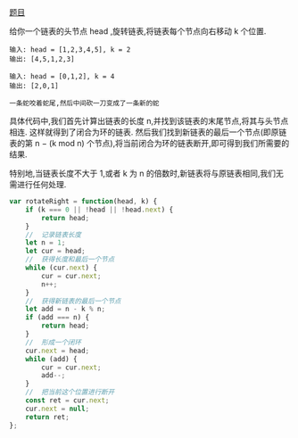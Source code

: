 [题目](https://leetcode.cn/leetbook/read/linked-list/f00a2/)

给你一个链表的头节点 head ,旋转链表,将链表每个节点向右移动 k 个位置. 

```
输入: head = [1,2,3,4,5], k = 2
输出: [4,5,1,2,3]

输入: head = [0,1,2], k = 4
输出: [2,0,1]
```

`一条蛇咬着蛇尾,然后中间砍一刀变成了一条新的蛇`

具体代码中,我们首先计算出链表的长度 n,并找到该链表的末尾节点,将其与头节点相连. 这样就得到了闭合为环的链表. 然后我们找到新链表的最后一个节点(即原链表的第 n − (k mod n) 个节点),将当前闭合为环的链表断开,即可得到我们所需要的结果. 

特别地,当链表长度不大于 1,或者 k 为 n 的倍数时,新链表将与原链表相同,我们无需进行任何处理. 

```js
var rotateRight = function(head, k) {
    if (k === 0 || !head || !head.next) {
        return head;
    }
    //  记录链表长度
    let n = 1;
    let cur = head;
    //  获得长度和最后一个节点
    while (cur.next) {
        cur = cur.next;
        n++;
    }
    //  获得新链表的最后一个节点
    let add = n - k % n;
    if (add === n) {
        return head;
    }
    //  形成一个闭环
    cur.next = head;
    while (add) {
        cur = cur.next;
        add--;
    }
    //  把当前这个位置进行断开
    const ret = cur.next;
    cur.next = null;
    return ret;
};

```